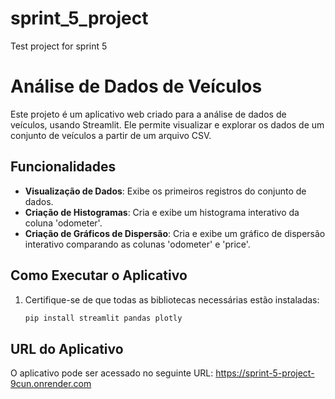 # sprint_5_project
Test project for sprint 5

# Análise de Dados de Veículos

Este projeto é um aplicativo web criado para a análise de dados de veículos, usando Streamlit. Ele permite visualizar e explorar os dados de um conjunto de veículos a partir de um arquivo CSV.

## Funcionalidades

- **Visualização de Dados**: Exibe os primeiros registros do conjunto de dados.
- **Criação de Histogramas**: Cria e exibe um histograma interativo da coluna 'odometer'.
- **Criação de Gráficos de Dispersão**: Cria e exibe um gráfico de dispersão interativo comparando as colunas 'odometer' e 'price'.

## Como Executar o Aplicativo

1. Certifique-se de que todas as bibliotecas necessárias estão instaladas:
   ```bash
   pip install streamlit pandas plotly


## URL do Aplicativo

O aplicativo pode ser acessado no seguinte URL: https://sprint-5-project-9cun.onrender.com